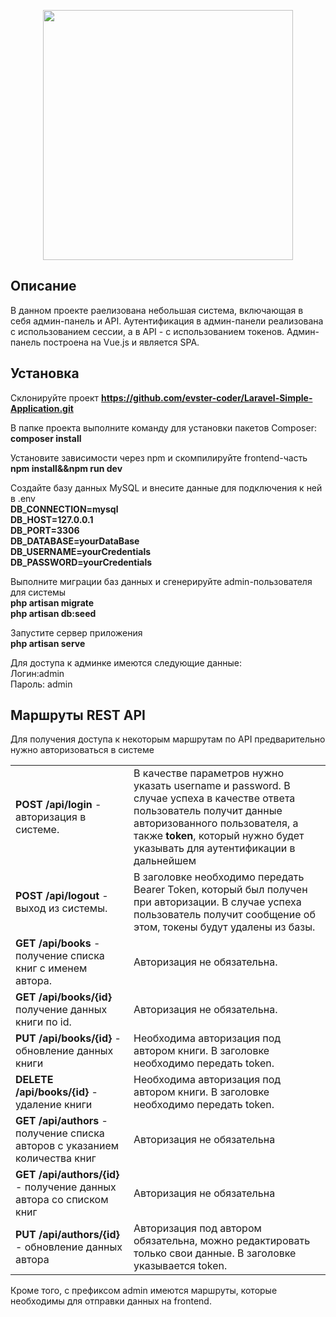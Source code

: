 <p align="center"><a href="https://laravel.com" target="_blank"><img src="https://raw.githubusercontent.com/laravel/art/master/logo-lockup/5%20SVG/2%20CMYK/1%20Full%20Color/laravel-logolockup-cmyk-red.svg" width="400"></a></p>

## Описание
В данном проекте раелизована небольшая система, включающая в себя админ-панель и API. Аутентификация в админ-панели реализована с использованием сессии, а в API - с использованием токенов.
Админ-панель построена на Vue.js и является SPA.

## Установка

Склонируйте проект 
<b>https://github.com/evster-coder/Laravel-Simple-Application.git</b>

В папке проекта выполните команду для установки пакетов Composer:<br>
<b>composer install</b>


Установите зависимости через npm и скомпилируйте frontend-часть<br>
<b>npm install&&npm run dev</b>

Создайте базу данных MySQL и внесите данные для подключения к ней в .env<br>
<b>DB_CONNECTION=mysql <br>
DB_HOST=127.0.0.1 <br>
DB_PORT=3306 <br>
DB_DATABASE=yourDataBase <br>
DB_USERNAME=yourCredentials <br>
DB_PASSWORD=yourCredentials<br> </b>

Выполните миграции баз данных и сгенерируйте admin-пользователя для системы<br>
<b>php artisan migrate<br>
php artisan db:seed<br></b>

Запустите сервер приложения<br>
<b>php artisan serve</b>

Для доступа к админке имеются следующие данные:<br>
Логин:admin <br>
Пароль: admin <br>

## Маршруты REST API
Для получения доступа к некоторым маршрутам по API предварительно нужно авторизоваться в системе

<table>
<tbody>
<tr>
	<td>
	<b>POST /api/login</b> - авторизация в системе. 
	</td>
	<td>В качестве параметров нужно указать username и password. В случае успеха в качестве ответа пользователь получит данные авторизованного пользователя, а также <b>token</b>, который нужно будет указывать для аутентификации в дальнейшем
	</td>
</tr>
<tr>
	<td><b>POST /api/logout</b> - выход из системы.</td>
	 <td>В заголовке необходимо передать Bearer Token, который был получен при авторизации. В случае успеха пользователь получит сообщение об этом, токены будут удалены из базы.
		</td>
</tr>
<tr>
	<td>
	<b>GET /api/books</b> - получение списка книг с именем автора. 
	</td>
	<td>Авторизация не обязательна. </td>
</tr>
<tr>
	<td>
	<b>GET /api/books/{id} </b> получение данных книги по id.
	</td>
	<td>Авторизация не обязательна. </td>
</tr>
<tr>
<td>
<b>PUT /api/books/{id}</b> - обновление данных книги
</td>
<td>
Необходима авторизация под автором книги. В заголовке необходимо передать token.
</td>
</tr>
<tr>
<td>
<b>DELETE /api/books/{id}</b> - удаление книги
</td>
<td>
Необходима авторизация под автором книги. В заголовке необходимо передать token.
</td>
</tr>
<tr>
<td>
<b>GET /api/authors</b> - получение списка авторов с указанием количества книг
</td>
<td>
Авторизация не обязательна
</td>
</tr>
<tr>
<td><b>GET /api/authors/{id} </b> - получение данных автора со списком книг</td>
<td>Авторизация не обязательна</td>
</tr>
<tr>
<td>
<b>PUT /api/authors/{id} </b> - обновление данных автора
</td>
<td>Авторизация под автором обязательна, можно редактировать только свои данные. В заголовке указывается token.</td>
</tr>
<tbody>
</table>

Кроме того, с префиксом admin имеются маршруты, которые необходимы для отправки данных на frontend.
